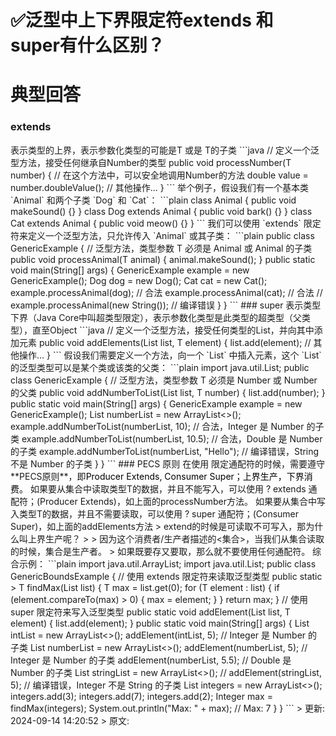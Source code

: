 # ✅泛型中上下界限定符extends 和 super有什么区别？

# 典型回答


### extends
<? extends T> 表示类型的上界，表示参数化类型的可能是T 或是 T的子类



```java
// 定义一个泛型方法，接受任何继承自Number的类型
public <T extends Number> void processNumber(T number) {
    // 在这个方法中，可以安全地调用Number的方法
    double value = number.doubleValue();
    // 其他操作...
}
```



举个例子，假设我们有一个基本类 `Animal` 和两个子类 `Dog` 和 `Cat`：



```plain
class Animal {
    public void makeSound() {}
}

class Dog extends Animal {
    public void bark() {}
}

class Cat extends Animal {
    public void meow() {}
}
```



我们可以使用 `extends` 限定符来定义一个泛型方法，只允许传入 `Animal` 或其子类：



```plain
public class GenericExample {
    // 泛型方法，类型参数 T 必须是 Animal 或 Animal 的子类
    public <T extends Animal> void processAnimal(T animal) {
        animal.makeSound();
    }

    public static void main(String[] args) {
        GenericExample example = new GenericExample();
        
        Dog dog = new Dog();
        Cat cat = new Cat();

        example.processAnimal(dog); // 合法
        example.processAnimal(cat); // 合法
        // example.processAnimal(new String()); // 编译错误
    }
}
```



### super


<? super T> 表示类型下界（Java Core中叫超类型限定），表示参数化类型是此类型的超类型（父类型），直至Object



```java
// 定义一个泛型方法，接受任何类型的List，并向其中添加元素
public <T> void addElements(List<? super T> list, T element) {
    list.add(element);
    // 其他操作...
}
```



假设我们需要定义一个方法，向一个 `List` 中插入元素，这个 `List` 的泛型类型可以是某个类或该类的父类：



```plain
import java.util.List;

public class GenericExample {
    // 泛型方法，类型参数 T 必须是 Number 或 Number 的父类
    public <T> void addNumberToList(List<? super T> list, T number) {
        list.add(number);
    }

    public static void main(String[] args) {
    GenericExample example = new GenericExample();

    List<Number> numberList = new ArrayList<>();
    example.addNumberToList(numberList, 10); // 合法，Integer 是 Number 的子类
    example.addNumberToList(numberList, 10.5); // 合法，Double 是 Number 的子类

    example.addNumberToList(numberList, "Hello"); // 编译错误，String 不是 Number 的子类
    }
}
```



### PECS 原则


在使用 限定通配符的时候，需要遵守**PECS原则**，即<font style="color:rgb(0, 0, 0);">Producer Extends, Consumer Super；上界生产，下界消费。</font>

<font style="color:rgb(0, 0, 0);"></font>

如果要从集合中读取类型T的数据，并且不能写入，可以使用 ? extends 通配符；(Producer Extends)，如上面的processNumber方法。



如果要从集合中写入类型T的数据，并且不需要读取，可以使用 ? super 通配符；(Consumer Super)，如上面的addElements方法



> extend的时候是可读取不可写入，那为什么叫上界生产呢？
>
> 因为这个消费者/生产者描述的<集合>，当我们从集合读取的时候，集合是生产者。
>



如果既要存又要取，那么就不要使用任何通配符。



综合示例：

```plain
import java.util.ArrayList;
import java.util.List;

public class GenericBoundsExample {

    // 使用 extends 限定符来读取泛型类型
    public static <T extends Comparable<T>> T findMax(List<T> list) {
        T max = list.get(0);
        for (T element : list) {
            if (element.compareTo(max) > 0) {
                max = element;
            }
        }
        return max;
    }

    // 使用 super 限定符来写入泛型类型
    public static <T> void addElement(List<? super T> list, T element) {
        list.add(element);
    }

    public static void main(String[] args) {
        List<Integer> intList = new ArrayList<>();
        addElement(intList, 5); // Integer 是 Number 的子类

        List<Number> numberList = new ArrayList<>();
        addElement(numberList, 5); // Integer 是 Number 的子类
        addElement(numberList, 5.5); // Double 是 Number 的子类

        List<String> stringList = new ArrayList<>();
        // addElement(stringList, 5); // 编译错误，Integer 不是 String 的子类

        List<Integer> integers = new ArrayList<>();
        integers.add(3);
        integers.add(7);
        integers.add(2);

        Integer max = findMax(integers);
        System.out.println("Max: " + max); // Max: 7
    }
}

```



> 更新: 2024-09-14 14:20:52  
> 原文: <https://www.yuque.com/hollis666/qfgwk3/wi2kt7>